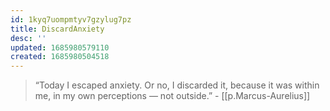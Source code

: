 ```yaml
---
id: 1kyq7uompmtyv7gzylug7pz
title: DiscardAnxiety
desc: ''
updated: 1685980579110
created: 1685980504518
---
```


> “Today I escaped anxiety. Or no, I discarded it, because it was within me, in my own perceptions — not outside.” - [[p.Marcus-Aurelius]]

